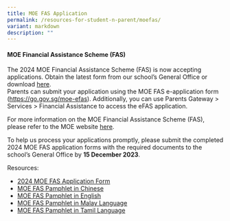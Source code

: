 ```yaml
---
title: MOE FAS Application
permalink: /resources-for-student-n-parent/moefas/
variant: markdown
description: ""
---
```

#### MOE Financial Assistance Scheme (FAS) 

The 2024 MOE Financial Assistance Scheme (FAS) is now accepting applications. Obtain the latest form from our school’s General Office or download [here](/files/Forparents/Moefas/2024_MOE_FAS_ApplicationForm.pdf).  
Parents can submit your application using the MOE FAS e-application form (<a target="_blank" href="https://go.gov.sg/moe-efas">https://go.gov.sg/moe-efas</a>).  Additionally, you can use Parents Gateway &gt; Services &gt; Financial Assistance to access the eFAS application.

For more information on the MOE Financial Assistance Scheme (FAS), please refer to the MOE website <a target="_blank" href="https://www.moe.gov.sg/financial-matters/financial-assistance">here</a>.

To help us process your applications promptly, please submit the completed 2024 MOE FAS application forms with the required documents to the school’s General Office by **15 December 2023**.


Resources: 

* [2024 MOE FAS Application Form](/files/Forparents/Moefas/2024_MOE_FAS_ApplicationForm.pdf)
* [MOE FAS Pamphlet in Chinese](/files/Forparents/Moefas/moe_faspamphlet_cl.pdf)
* [MOE FAS Pamphlet in English](/files/Forparents/Moefas/moe_faspamphlet_el.pdf)
* [MOE FAS Pamphlet in Malay Language](/files/Forparents/Moefas/moe_faspamphlet_ml.pdf)
* [MOE FAS Pamphlet in Tamil Language](/files/Forparents/Moefas/moe_faspamphlet_tl.pdf)